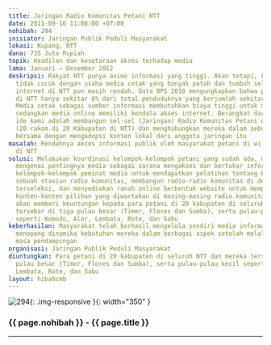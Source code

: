 ```yaml
---
title: Jaringan Radio Komunitas Petani NTT
date: 2011-09-16 11:08:00 +07:00
nohibah: 294
inisiator: Jaringan Publik Peduli Masyarakat
lokasi: Kupang, NTT
dana: 735 Juta Rupiah
topik: Keadilan dan kesetaraan akses terhadap media
lama: Januari – Desember 2012
deskripsi: Rakyat NTT punya animo informasi yang tinggi. Akan tetapi, kondisi daerah
  tidak cocok dengan usaha media cetak yang banyak patah dan tumbuh selama ini. Pengakses
  internet di NTT pun masih rendah. Data BPS 2010 mengungkapkan bahwa pengguna ponsel
  di NTT hanya sekitar 6% dari total penduduknya yang berjumlah sekitar 5 juta jiwa.
  Media cetak sebagai sumber informasi membutuhkan biaya tinggi untuk memproduksinya,
  sedangkan media online memiliki kendala akses internet. Berangkat dari sini, maka
  ide kami adalah membangun sel-sel (Jaringan) Radio Komunitas Petani di seluruh NTT
  (20 rakom di 20 Kabupaten di NTT) dan menghubungkan mereka dalam sebuah situs internet
  bersama dengan mengadopsi konten lokal dari anggota jaringan itu
masalah: Rendahnya akses informasi publik oleh masyarakat petani di wilayah pedesaan
  di NTT
solusi: Melakukan koordinasi kelompok-kelompok petani yang sudah ada, memberikan pelatihan
  mengenai pentingnya media sebagai sarana mengakses dan bertukar informasi, membentuk
  kelompok-kelompok peminat media untuk mendapatkan pelatihan tentang bagaimana mengoperasikan
  sebuah stasiun radio komunitas, membangun radio-radio komunitas di desa-desa yang
  terseleksi, dan menyediakan ranah online berbentuk website untuk mempublikasikan
  konten-konten pilihan yang diwartakan di masing-masing radio komunitas. Proyek ini
  akan memberi keuntungan kepada para petani di 20 kabupaten di seluruh NTT dan mereka
  tersebar di tiga pulau besar (Timor, Flores dan Sumba), serta pulau-pulau kecil
  seperti Komodo, Alor, Lembata, Rote, dan Sabu
keberhasilan: Masyarakat telah berhasil mengelola sendiri media informasi ini untuk
  menopang dinamika kebutuhan mereka dalam berbagai aspek setelah melalui 1 tahun
  masa pendampingan
organisasi: Jaringan Publik Peduli Masyarakat
diuntungkan: Para petani di 20 kabupaten di seluruh NTT dan mereka tersebar di tiga
  pulau besar (Timor, Flores dan Sumba), serta pulau-pulau kecil seperti Komodo, Alor,
  Lembata, Rote, dan Sabu
layout: hibahcmb
---
```


![294](/static/img/hibahcmb/294.png){: .img-responsive }{: width="350" }

### {{ page.nohibah }} - {{ page.title }}

---
